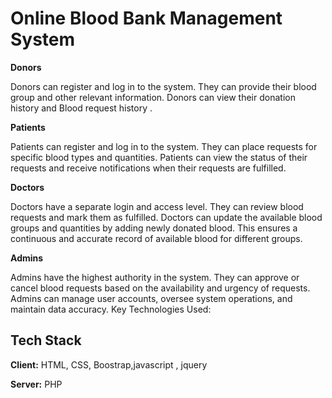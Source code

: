 
# Online Blood Bank Management System

**Donors**

Donors can register and log in to the system.
They can provide their blood group and other relevant information.
Donors can view their donation history and Blood request history .

**Patients**

Patients can register and log in to the system.
They can place requests for specific blood types and quantities.
Patients can view the status of their requests and receive notifications when their requests are fulfilled.

**Doctors**

Doctors have a separate login and access level.
They can review blood requests and mark them as fulfilled.
Doctors can update the available blood groups and quantities by adding newly donated blood.
This ensures a continuous and accurate record of available blood for different groups.

**Admins**

Admins have the highest authority in the system.
They can approve or cancel blood requests based on the availability and urgency of requests.
Admins can manage user accounts, oversee system operations, and maintain data accuracy.
Key Technologies Used:



## Tech Stack

**Client:** HTML, CSS, Boostrap,javascript , jquery

**Server:** PHP

